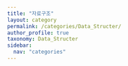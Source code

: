 ```yaml
---
title: "자료구조"
layout: category
permalink: /categories/Data_Structer/
author_profile: true
taxonomy: Data_Structer
sidebar:
  nav: "categories"
---
```

